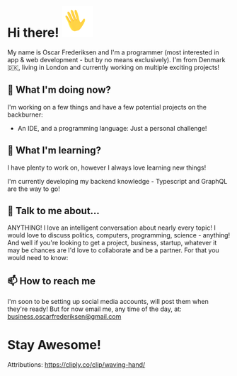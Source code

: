 # Hi there! <img src="https://raw.githubusercontent.com/oscarscfrederiksen/oscarscfrederiksen/master/Hand-Waving.gif" width="70px" style="clip: rect(0px, 0px, 100px, 0px)">

My name is Oscar Frederiksen and I'm a programmer (most interested in app & web development - but by no means exclusively). I'm from Denmark 🇩🇰, living in London and currently working on multiple exciting projects! <!--launching multiple apps, startups and business ventures!-->

## 🔭 What I'm doing now?

I'm working on a few things and have a few potential projects on the backburner:

- An IDE, and a programming language: Just a personal challenge!

## 🌱  What I'm learning?

I have plenty to work on, however I always love learning new things!

I'm currently developing my backend knowledge - Typescript and GraphQL are the way to go!

## 💬 Talk to me about...

ANYTHING! I love an intelligent conversation about nearly every topic! I would love to discuss politics, computers, programming, science - anything! And well if you're looking to get a project, business, startup, whatever it may be chances are I'd love to collaborate and be a partner. For that you would need to know:

## 📫  How to reach me

I'm soon to be setting up social media accounts, will post them when they're ready!
But for now email me, any time of the day, at: business.oscarfrederiksen@gmail.com

# Stay Awesome!


<!--
**oscarscfrederiksen/oscarscfrederiksen** is a ✨ _special_ ✨ repository because its `README.md` (this file) appears on your GitHub profile.

Here are some ideas to get you started:

- 🔭 I’m currently working on ...
- 🌱 I’m currently learning ...
- 👯 I’m looking to collaborate on ...
- 🤔 I’m looking for help with ...
- 💬 Ask me about ...
- 📫 How to reach me: ...
- 😄 Pronouns: ...
- ⚡ Fun fact: ...
-->









Attributions:
https://cliply.co/clip/waving-hand/
